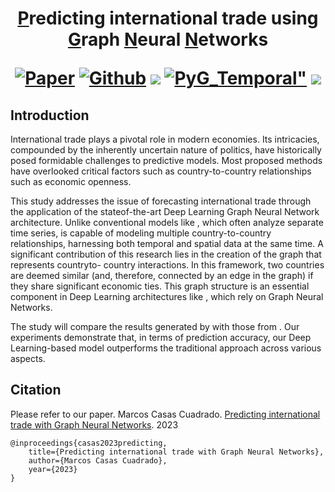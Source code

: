 <h1 align="center"><ins>P</ins>redicting international trade using <ins>G</ins>raph <ins>N</ins>eural <ins>N</ins>etworks
<p align="center">
    <a href="https://www.ijcai.org/proceedings/2018/0505.pdf"><img src="https://img.shields.io/badge/-Paper-grey?logo=read%20the%20docs&logoColor=green" alt="Paper"></a>
    <a href="https://github.com/VeritasYin/STGCN_IJCAI-18"><img src="https://img.shields.io/badge/-Github-grey?logo=github" alt="Github"></a>
    <a href="https://github.com/VeritasYin/STGCN_IJCAI-18/blob/master/LICENSE"><img src="https://img.shields.io/badge/License-BSD%202--Clause-red.svg"></a>
    <a href="https://pytorch-geometric-temporal.readthedocs.io/en/latest/modules/root.html#torch_geometric_temporal.nn.attention.stgcn.STConv"><img src="https://img.shields.io/badge/PyG_Temporal-STConv-blue" alt=PyG_Temporal"></a>
    <a href="https://hits.seeyoufarm.com"><img src="https://hits.seeyoufarm.com/api/count/incr/badge.svg?url=https%3A%2F%2Fgithub.com%2FVeritasYin%2FSTGCN_IJCAI-18&count_bg=%2379C83D&title_bg=%23555555&icon=&icon_color=%23E7E7E7&title=Hits&edge_flat=false"/></a>
</p>

## Introduction 
International trade plays a pivotal role in modern economies. Its intricacies, compounded by the inherently uncertain nature of politics, have historically posed formidable challenges to predictive models. Most proposed methods have overlooked critical factors such as country-to-country relationships such as economic openness.

This study addresses the issue of forecasting international trade through the application of the stateof-the-art  Deep Learning Graph Neural Network architecture. Unlike conventional models like , which often analyze separate time series, is capable of modeling multiple country-to-country relationships, harnessing both temporal and spatial data at the same time. A significant contribution of this research lies in the creation of the graph that represents countryto- country interactions. In this framework, two countries are deemed similar (and, therefore, connected by an edge in the graph) if they share significant economic ties. This graph structure is an essential component in Deep Learning architectures like , which rely on Graph Neural Networks.

The study will compare the results generated by with those from . Our experiments demonstrate that, in terms of prediction accuracy, our Deep Learning-based model outperforms the traditional approach across various aspects.


## Citation
Please refer to our paper. Marcos Casas Cuadrado. [Predicting international trade with Graph Neural Networks](https://github.com/Marcos359/Predicting-international-trade-with-Graph-Neural-Networks). 2023

    @inproceedings{casas2023predicting,
        title={Predicting international trade with Graph Neural Networks},
        author={Marcos Casas Cuadrado},
        year={2023}
    }

